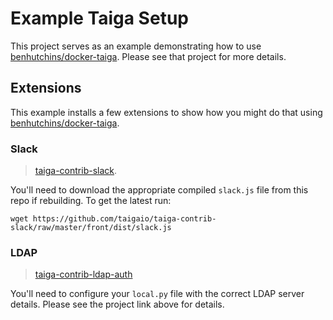 # Example Taiga Setup

This project serves as an example demonstrating how to use [benhutchins/docker-taiga](https://github.com/benhutchins/docker-taiga). Please see that project for more details.

## Extensions

This example installs a few extensions to show how you might do that using [benhutchins/docker-taiga](https://github.com/benhutchins/docker-taiga).

### Slack

> [taiga-contrib-slack](https://github.com/taigaio/taiga-contrib-slack).

You'll need to download the appropriate compiled `slack.js` file from this repo if rebuilding. To get the latest run:

	wget https://github.com/taigaio/taiga-contrib-slack/raw/master/front/dist/slack.js

### LDAP

> [taiga-contrib-ldap-auth](https://github.com/ensky/taiga-contrib-ldap-auth)

You'll need to configure your `local.py` file with the correct LDAP server details. Please see the project link above for details.
